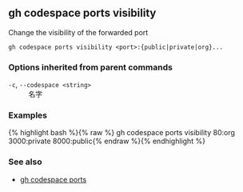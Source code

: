 

## gh codespace ports visibility

Change the visibility of the forwarded port

```
gh codespace ports visibility <port>:{public|private|org}...
```

### Options inherited from parent commands


<dl class="flags">
	<dt><code>-c</code>, <code>--codespace &lt;string&gt;</code></dt>
	<dd>名字</dd>
</dl>


### Examples

{% highlight bash %}{% raw %}
gh codespace ports visibility 80:org 3000:private 8000:public{% endraw %}{% endhighlight %}

### See also

* [gh codespace ports](./gh_codespace_ports)
